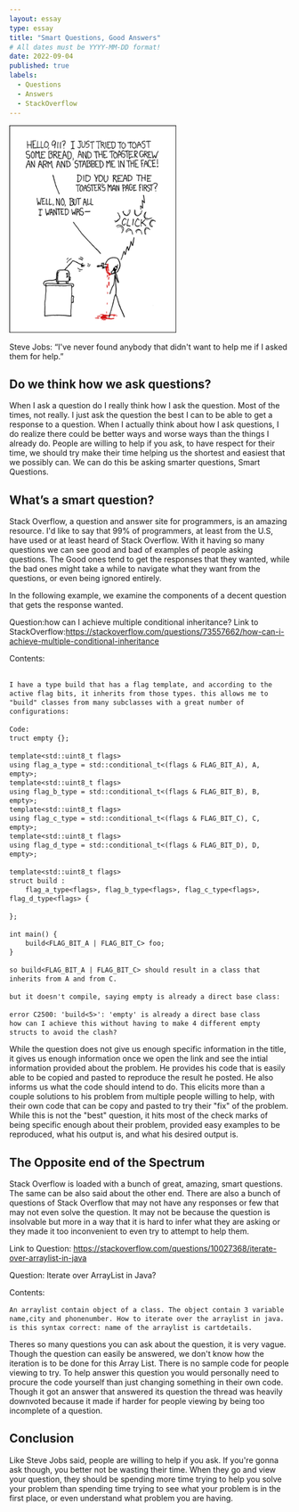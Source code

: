 ```yaml
---
layout: essay
type: essay
title: "Smart Questions, Good Answers"
# All dates must be YYYY-MM-DD format!
date: 2022-09-04
published: true
labels:
  - Questions
  - Answers
  - StackOverflow
---
```


<img width="300px" class="rounded float-start pe-4" src="../img/smart-questions/rtfm.png">

Steve Jobs:  “I've never found anybody that didn't want to help me if I asked them for help.”

## Do we think how we ask questions?

When I ask a question do I really think how I ask the question.  Most of the times, not really.  I just ask the question the best I can to be able to get a response to a question.  When I actually think about how I ask questions, I do realize there could be better ways and worse ways than the things I already do.  People are willing to help if you ask, to have respect for their time, we should try make their time helping us the shortest and easiest that we possibly can.  We can do this be asking smarter questions, Smart Questions.

## What’s a smart question?

Stack Overflow, a question and answer site for programmers, is an amazing resource.  I'd like to say that 99% of programmers, at least from the U.S, have used or at least heard of Stack Overflow.  With it having so many questions we can see good and bad of examples of people asking questions.  The Good ones tend to get the responses that they wanted, while the bad ones might take a while to navigate what they want from the questions, or even being ignored entirely.


In the following example, we examine the components of a decent question that gets the response wanted.


Question:how can I achieve multiple conditional inheritance?
Link to StackOverflow:https://stackoverflow.com/questions/73557662/how-can-i-achieve-multiple-conditional-inheritance

Contents:
```

I have a type build that has a flag template, and according to the active flag bits, it inherits from those types. this allows me to "build" classes from many subclasses with a great number of configurations:

Code:
truct empty {};

template<std::uint8_t flags> 
using flag_a_type = std::conditional_t<(flags & FLAG_BIT_A), A, empty>;
template<std::uint8_t flags> 
using flag_b_type = std::conditional_t<(flags & FLAG_BIT_B), B, empty>;
template<std::uint8_t flags> 
using flag_c_type = std::conditional_t<(flags & FLAG_BIT_C), C, empty>;
template<std::uint8_t flags> 
using flag_d_type = std::conditional_t<(flags & FLAG_BIT_D), D, empty>;

template<std::uint8_t flags>
struct build : 
    flag_a_type<flags>, flag_b_type<flags>, flag_c_type<flags>, flag_d_type<flags> {

};

int main() {
    build<FLAG_BIT_A | FLAG_BIT_C> foo;
}

so build<FLAG_BIT_A | FLAG_BIT_C> should result in a class that inherits from A and from C.

but it doesn't compile, saying empty is already a direct base class:

error C2500: 'build<5>': 'empty' is already a direct base class
how can I achieve this without having to make 4 different empty structs to avoid the clash?

```

While the question does not give us enough specific information in the title, it gives us enough information once we open the link and see the intial information provided about the problem.  He provides his code that is easily able to be copied and pasted to reproduce the result he posted.  He also informs us what the code should intend to do.  This elicits more than a couple solutions to his problem from multiple people willing to help, with their own code that can be copy and pasted to try their "fix" of the problem.  While this is not the "best" question, it hits most of the check marks of being specific enough about their problem, provided easy examples to be reproduced, what his output is, and what his desired output is.

## The Opposite end of the Spectrum

Stack Overflow is loaded with a bunch of great, amazing, smart questions.  The same can be also said about the other end.  There are also a bunch of questions of Stack Overflow that may not have any responses or few that may not even solve the question.  It may not be because the question is insolvable but more in a way that it is hard to infer what they are asking or they made it too inconvenient to even try to attempt to help them.

Link to Question: https://stackoverflow.com/questions/10027368/iterate-over-arraylist-in-java

Question: Iterate over ArrayList in Java?

Contents:
```
An arraylist contain object of a class. The object contain 3 variable name,city and phonenumber. How to iterate over the arraylist in java. is this syntax correct: name of the arraylist is cartdetails.
```

Theres so many questions you can ask about the question, it is very vague.  Though the question can easily be answered, we don't know how the iteration is to be done for this Array List.  There is no sample code for people viewing to try.  To help answer this question you would personally need to procure the code yourself than just changing something in their own code.  Though it got an answer that answered its question the thread was heavily downvoted because it made if harder for people viewing by being too incomplete of a question.

## Conclusion

Like Steve Jobs said,  people are willing to help if you ask.  If you're gonna ask though, you better not be wasting their time.  When they go and view your question, they should be spending more time trying to help you solve your problem than spending time trying to see what your problem is in the first place, or even understand what problem you are having.
